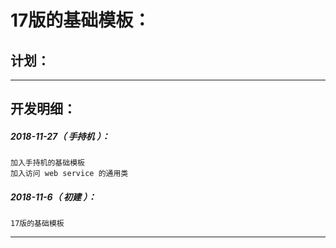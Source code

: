17版的基础模板：
===================================================================

计划：
-------------------------------------------------------------------

*******************************************************************

开发明细：
-------------------------------------------------------------------

##### 2018-11-27（ 手持机 ）：
	加入手持机的基础模板
	加入访问 web service 的通用类

##### 2018-11-6（ 初建 ）：
	17版的基础模板

*******************************************************************

